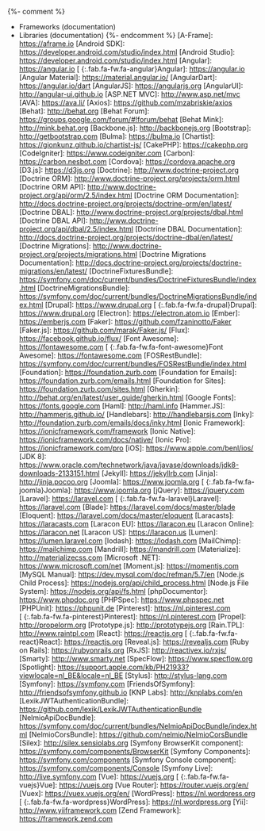 {%- comment %}
- Frameworks (documentation)
- Libraries (documentation)
{%- endcomment %}
[A-Frame]:                                                  https://aframe.io
[Android SDK]:                                              https://developer.android.com/studio/index.html
[Android Studio]:                                           https://developer.android.com/studio/index.html
[Angular]:                                                  https://angular.io
  [*&nbsp;*{:.fab.fa-fw.fa-angular}Angular]:                https://angular.io
  [Angular Material]:                                       https://material.angular.io/
  [AngularDart]:                                            https://angular.io/dart
  [AngularJS]:                                              https://angularjs.org
  [AngularUI]:                                              http://angular-ui.github.io
[ASP.NET MVC]:                                              http://www.asp.net/mvc
[AVA]:                                                      https://ava.li/
[Axios]:                                                    https://github.com/mzabriskie/axios
[Behat]:                                                    http://behat.org
  [Behat Forum]:                                            https://groups.google.com/forum/#!forum/behat
  [Behat Mink]:                                             http://mink.behat.org
[Backbone.js]:                                              http://backbonejs.org
[Bootstrap]:                                                http://getbootstrap.com
[Bulma]:                                                    https://bulma.io
[Chartist]:                                                 https://gionkunz.github.io/chartist-js/
[CakePHP]:                                                  https://cakephp.org
[CodeIgniter]:                                              https://www.codeigniter.com
[Carbon]:                                                   https://carbon.nesbot.com
[Cordova]:                                                  https://cordova.apache.org
[D3.js]:                                                    https://d3js.org
[Doctrine]:                                                 http://www.doctrine-project.org
  [Doctrine ORM]:                                           http://www.doctrine-project.org/projects/orm.html
  [Doctrine ORM API]:                                       http://www.doctrine-project.org/api/orm/2.5/index.html
  [Doctrine ORM Documentation]:                             http://docs.doctrine-project.org/projects/doctrine-orm/en/latest/
  [Doctrine DBAL]:                                          http://www.doctrine-project.org/projects/dbal.html
  [Doctrine DBAL API]:                                      http://www.doctrine-project.org/api/dbal/2.5/index.html
  [Doctrine DBAL Documentation]:                            http://docs.doctrine-project.org/projects/doctrine-dbal/en/latest/
  [Doctrine Migrations]:                                    http://www.doctrine-project.org/projects/migrations.html
  [Doctrine Migrations Documentation]:                      http://docs.doctrine-project.org/projects/doctrine-migrations/en/latest/
  [DoctrineFixturesBundle]:                                 https://symfony.com/doc/current/bundles/DoctrineFixturesBundle/index.html
  [DoctrineMigrationsBundle]:                               https://symfony.com/doc/current/bundles/DoctrineMigrationsBundle/index.html
[Drupal]:                                                   https://www.drupal.org
  [*&nbsp;*{:.fab.fa-fw.fa-drupal}Drupal]:                  https://www.drupal.org
[Electron]:                                                 https://electron.atom.io
[Ember]:                                                    https://emberjs.com
[Faker]:                                                    https://github.com/fzaninotto/Faker
[Faker.js]:                                                 https://github.com/marak/Faker.js/
[Flux]:                                                     https://facebook.github.io/flux/
[Font Awesome]:                                             https://fontawesome.com
  [*&nbsp;*{:.fab.fa-fw.fa-font-awesome}Font Awesome]:      https://fontawesome.com
[FOSRestBundle]:                                            https://symfony.com/doc/current/bundles/FOSRestBundle/index.html
[Foundation]:                                               https://foundation.zurb.com
  [Foundation for Emails]:                                  https://foundation.zurb.com/emails.html
  [Foundation for Sites]:                                   https://foundation.zurb.com/sites.html
[Gherkin]:                                                  http://behat.org/en/latest/user_guide/gherkin.html
[Google Fonts]:                                             https://fonts.google.com
[Haml]:                                                     http://haml.info
[Hammer.JS]:                                                http://hammerjs.github.io/
[Handlebars]:                                               http://handlebarsjs.com
[Inky]:                                                     http://foundation.zurb.com/emails/docs/inky.html
[Ionic Framework]:                                          https://ionicframework.com/framework
[Ionic Native]:                                             https://ionicframework.com/docs/native/
[Ionic Pro]:                                                https://ionicframework.com/pro
[iOS]:                                                      https://www.apple.com/benl/ios/
[JDK 8]:                                                    https://www.oracle.com/technetwork/java/javase/downloads/jdk8-downloads-2133151.html
[Jekyll]:                                                   https://jekyllrb.com
[Jinja]:                                                    http://jinja.pocoo.org
[Joomla]:                                                   https://www.joomla.org
  [*&nbsp;*{:.fab.fa-fw.fa-joomla}Joomla]:                  https://www.joomla.org
[jQuery]:                                                   https://jquery.com
[Laravel]:                                                  https://laravel.com
  [*&nbsp;*{:.fab.fa-fw.fa-laravel}Laravel]:                https://laravel.com
  [Blade]:                                                  https://laravel.com/docs/master/blade
  [Eloquent]:                                               https://laravel.com/docs/master/eloquent
  [Laracasts]:                                              https://laracasts.com
  [Laracon EU]:                                             https://laracon.eu
  [Laracon Online]:                                         https://laracon.net
  [Laracon US]:                                             https://laracon.us
  [Lumen]:                                                  https://lumen.laravel.com
[lodash]:                                                   https://lodash.com
[MailChimp]:                                                https://mailchimp.com
[Mandrill]:                                                 https://mandrill.com
[Materialize]:                                              http://materializecss.com
[Microsoft .NET]:                                           https://www.microsoft.com/net
[Moment.js]:                                                https://momentjs.com
[MySQL Manual]:                                             https://dev.mysql.com/doc/refman/5.7/en
[Node.js Child Process]:                                    https://nodejs.org/api/child_process.html
[Node.js File System]:                                      https://nodejs.org/api/fs.html
[phpDocumentor]:                                            https://www.phpdoc.org
[PHPSpec]:                                                  https://www.phpspec.net
[PHPUnit]:                                                  https://phpunit.de
[Pinterest]:                                                https://nl.pinterest.com
  [*&nbsp;*{:.fab.fa-fw.fa-pinterest}Pinterest]:            https://nl.pinterest.com
[Propel]:                                                   http://propelorm.org
[Prototype.js]:                                             http://prototypejs.org
[Rain.TPL]:                                                 http://www.raintpl.com
[React]:                                                    https://reactjs.org
  [*&nbsp;*{:.fab.fa-fw.fa-react}React]:                    https://reactjs.org
[Reveal.js]:                                                https://revealjs.com
[Ruby on Rails]:                                            https://rubyonrails.org
[RxJS]:                                                     http://reactivex.io/rxjs/
[Smarty]:                                                   http://www.smarty.net
[SpecFlow]:                                                 https://www.specflow.org
[Spotlight]:                                                https://support.apple.com/kb/PH21933?viewlocale=nl_BE&locale=nl_BE
[Stylus]:                                                   http://stylus-lang.com
[Symfony]:                                                  https://symfony.com
  [FriendsOfSymfony]:                                       http://friendsofsymfony.github.io
  [KNP Labs]:                                               http://knplabs.com/en
  [LexikJWTAuthenticationBundle]:                           https://github.com/lexik/LexikJWTAuthenticationBundle
  [NelmioApiDocBundle]:                                     https://symfony.com/doc/current/bundles/NelmioApiDocBundle/index.html
  [NelmioCorsBundle]:                                       https://github.com/nelmio/NelmioCorsBundle
  [Silex]:                                                  http://silex.sensiolabs.org
  [Symfony BrowserKit component]:                           https://symfony.com/components/BrowserKit
  [Symfony Components]:                                     https://symfony.com/components
  [Symfony Console component]:                              https://symfony.com/components/Console
  [Symfony Live]:                                           http://live.symfony.com
[Vue]:                                                      https://vuejs.org
  [*&nbsp;*{:.fab.fa-fw.fa-vuejs}Vue]:                      https://vuejs.org
  [Vue Router]:                                             https://router.vuejs.org/en/
  [Vuex]:                                                   https://vuex.vuejs.org/en/
[WordPress]:                                                https://nl.wordpress.org
  [*&nbsp;*{:.fab.fa-fw.fa-wordpress}WordPress]:            https://nl.wordpress.org
[Yii]:                                                      http://www.yiiframework.com
[Zend Framework]:                                           https://framework.zend.com